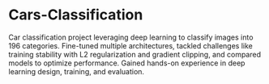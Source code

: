 # Cars-Classification
Car classification project leveraging deep learning to classify images into 196 categories. Fine-tuned multiple architectures, tackled challenges like training stability with L2 regularization and gradient clipping, and compared models to optimize performance. Gained hands-on experience in deep learning design, training, and evaluation.
